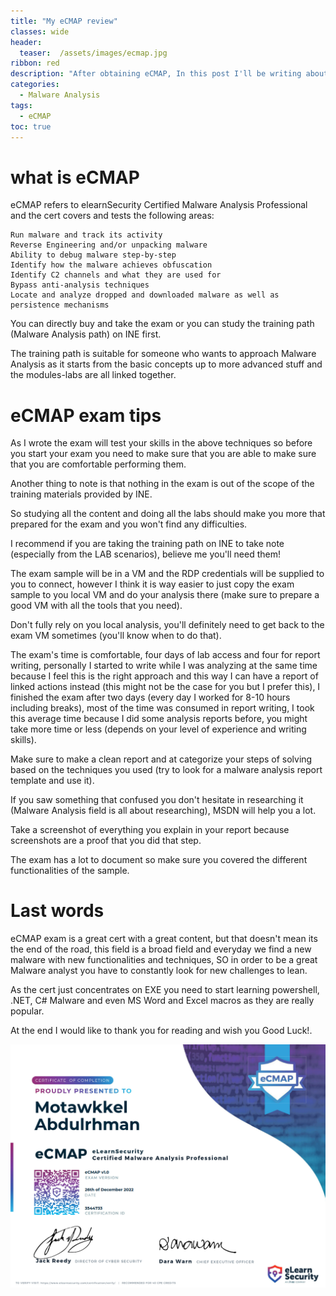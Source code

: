```yaml
---
title: "My eCMAP review"
classes: wide
header:
  teaser:  /assets/images/ecmap.jpg
ribbon: red
description: "After obtaining eCMAP, In this post I'll be writing about the content to study and the final exam"
categories:
  - Malware Analysis
tags:
  - eCMAP
toc: true
---
```


# what is eCMAP
eCMAP refers to elearnSecurity Certified Malware Analysis Professional and the cert covers and tests the following areas:

    Run malware and track its activity
    Reverse Engineering and/or unpacking malware
    Ability to debug malware step-by-step
    Identify how the malware achieves obfuscation
    Identify C2 channels and what they are used for
    Bypass anti-analysis techniques
    Locate and analyze dropped and downloaded malware as well as persistence mechanisms

You can directly buy and take the exam or you can study the training path (Malware Analysis path) on INE first.

The training path is suitable for someone who wants to approach Malware Analysis as it starts from the basic concepts up to more advanced stuff and the modules-labs are all linked together.

# eCMAP exam tips
As I wrote the exam will test your skills in the above techniques so before you start your exam you need to make sure that you are able to make sure that you are comfortable performing them.

Another thing to note is that nothing in the exam is out of the scope of the training materials provided by INE.

So studying all the content and doing all the labs should make you more that prepared for the exam and you won't find any difficulties.

I recommend if you are taking the training path on INE to take note (especially from the LAB scenarios), believe me you'll need them!

The exam sample will be in a VM and the RDP credentials will be supplied to you to connect, however I think it is way easier to just copy the exam sample to you local VM and do your analysis there (make sure to prepare a good VM with all the tools that you need).

Don't fully rely on you local analysis, you'll definitely need to get back to the exam VM sometimes (you'll know when to do that).

The exam's time is comfortable, four days of lab access and four for report writing, personally I started to write while I was analyzing at the same time because I feel this is the right approach and this way I can have a report of linked actions instead (this might not be the case for you but I prefer this), I finished the exam after two days (every day I worked for 8-10 hours including breaks), most of the time was consumed in report writing, I took this average time because I did some analysis reports before, you might take more time or less (depends on your level of experience and writing skills).

Make sure to make a clean report and at categorize your steps of solving based on the techniques you used (try to look for a malware analysis report template and use it).

If you saw something that confused you don't hesitate in researching it (Malware Analysis field is all about researching), MSDN will help you a lot.

Take a screenshot of everything you explain in your report because screenshots are a proof that you did that step.

The exam has a lot to document so make sure you covered the different functionalities of the sample.

# Last words

eCMAP exam is a great cert with a great content, but that doesn't mean its the end of the road, this field is a broad field and everyday we find a new malware with new functionalities and techniques, SO in order to be a great Malware analyst you have to constantly look for new challenges to lean.

As the cert just concentrates on EXE you need to start learning powershell, .NET, C# Malware and even MS Word and Excel macros as they are really popular.

At the end I would like to thank you for reading and wish you Good Luck!.

![Cert](/assets/images/malware-analysis/ecmap/cert.png)

